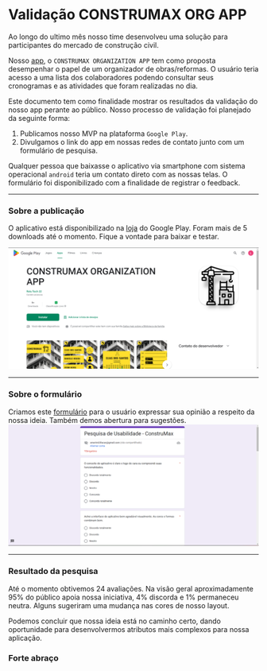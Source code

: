 <h1>Validação CONSTRUMAX ORG APP</h1>

Ao longo do ultimo mês nosso time desenvolveu uma solução para participantes do mercado de construção civil. 

Nosso <a href="https://github.com/Amorim-cyber/construmax_organization_app">app</a>, o `CONSTRUMAX ORGANIZATION APP` tem como proposta desempenhar o papel de um organizador de obras/reformas. O usuário teria acesso a uma lista dos colaboradores podendo consultar seus cronogramas e as atividades que foram realizadas no dia.

Este documento tem como finalidade mostrar os resultados da validação do nosso app perante ao público. Nosso processo de validação foi planejado da seguinte forma:

1. Publicamos nosso MVP na plataforma `Google Play`.
2. Divulgamos o link do app em nossas redes de contato junto com um formulário de pesquisa.

Qualquer pessoa que baixasse o aplicativo via smartphone com sistema operacional `android` teria um contato direto com as nossas telas. O formulário foi disponibilizado com a finalidade de registrar o feedback.

<hr>

<h3>Sobre a publicação</h3>

O aplicativo está disponibilizado na <a href="https://play.google.com/store/apps/details?id=com.fiap.mvp_project">loja</a> do Google Play. Foram mais de 5 downloads até o momento. Fique a vontade para baixar e testar.

<img src="assets/loja.png" >

<hr>

<h3>Sobre o formulário</h3>

Criamos este <a href="https://docs.google.com/forms/d/e/1FAIpQLSdJ-DNnU9cLGzs5ppXb6LRHFRW4uTFdkyCFJnONQ2iRhS-njg/viewform">formulário</a> para o usuário expressar sua opinião a respeito da nossa ideia. Também demos abertura para sugestões. <img src="assets/pesquisa.png">

<hr>

<h3>
    Resultado da pesquisa
</h3>

Até o momento obtivemos 24 avaliações. Na visão geral aproximadamente 95% do público apoia nossa iniciativa, 4% discorda e 1% permaneceu neutra. Alguns sugeriram uma mudança nas cores de nosso layout. 

Podemos concluir que nossa ideia está no caminho certo, dando oportunidade para desenvolvermos atributos mais complexos para nossa aplicação.

<h3>Forte abraço</h3>



